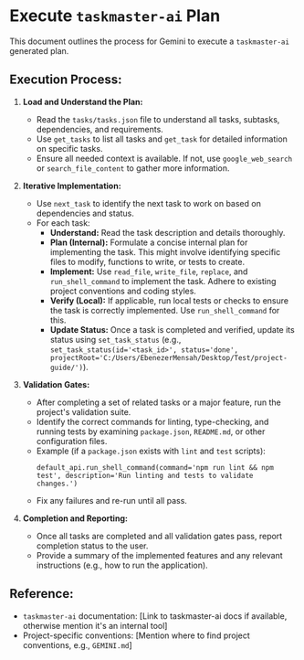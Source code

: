 # Execute `taskmaster-ai` Plan

This document outlines the process for Gemini to execute a `taskmaster-ai` generated plan.

## Execution Process:

1.  **Load and Understand the Plan:**
    *   Read the `tasks/tasks.json` file to understand all tasks, subtasks, dependencies, and requirements.
    *   Use `get_tasks` to list all tasks and `get_task` for detailed information on specific tasks.
    *   Ensure all needed context is available. If not, use `google_web_search` or `search_file_content` to gather more information.

2.  **Iterative Implementation:**
    *   Use `next_task` to identify the next task to work on based on dependencies and status.
    *   For each task:
        *   **Understand:** Read the task description and details thoroughly.
        *   **Plan (Internal):** Formulate a concise internal plan for implementing the task. This might involve identifying specific files to modify, functions to write, or tests to create.
        *   **Implement:** Use `read_file`, `write_file`, `replace`, and `run_shell_command` to implement the task. Adhere to existing project conventions and coding styles.
        *   **Verify (Local):** If applicable, run local tests or checks to ensure the task is correctly implemented. Use `run_shell_command` for this.
        *   **Update Status:** Once a task is completed and verified, update its status using `set_task_status` (e.g., `set_task_status(id='<task_id>', status='done', projectRoot='C:/Users/EbenezerMensah/Desktop/Test/project-guide/')`).

3.  **Validation Gates:**
    *   After completing a set of related tasks or a major feature, run the project's validation suite.
    *   Identify the correct commands for linting, type-checking, and running tests by examining `package.json`, `README.md`, or other configuration files.
    *   Example (if a `package.json` exists with `lint` and `test` scripts):
        ```
        default_api.run_shell_command(command='npm run lint && npm test', description='Run linting and tests to validate changes.')
        ```
    *   Fix any failures and re-run until all pass.

4.  **Completion and Reporting:**
    *   Once all tasks are completed and all validation gates pass, report completion status to the user.
    *   Provide a summary of the implemented features and any relevant instructions (e.g., how to run the application).

## Reference:

*   `taskmaster-ai` documentation: [Link to taskmaster-ai docs if available, otherwise mention it's an internal tool]
*   Project-specific conventions: [Mention where to find project conventions, e.g., `GEMINI.md`]
